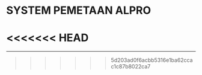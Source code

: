 # SYSTEM PEMETAAN ALPRO
<<<<<<< HEAD
=======
----


>>>>>>> 5d203ad0f6acbb5316e1ba62ccac1c87b8022ca7
